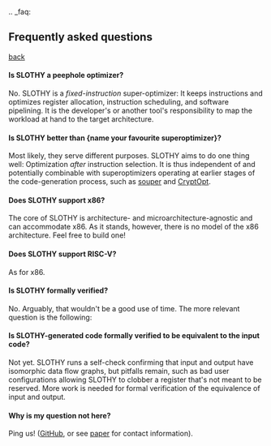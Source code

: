 .. _faq:

## Frequently asked questions

[back](../index.md)

#### Is SLOTHY a peephole optimizer?

No. SLOTHY is a _fixed-instruction_ super-optimizer: It keeps instructions and optimizes
register allocation, instruction scheduling, and software pipelining. It is the developer's or another tool's
responsibility to map the workload at hand to the target architecture.

<!-- #### When should I use SLOTHY?

You may want to use SLOTHY on performance-critical workloads for which precise control over instruction-selection
is beneficial (e.g. because other code-generation techniques do not find ideal instruction sequences) or needed
(e.g. because some instructions or instruction patterns have to be avoided for security). -->

#### Is SLOTHY better than {name your favourite superoptimizer}?

Most likely, they serve different purposes. SLOTHY aims to do one thing well: Optimization _after_ instruction selection.
It is thus independent of and potentially combinable with superoptimizers operating at earlier stages of the code-generation process, such as [souper](https://github.com/google/souper) and [CryptOpt](https://github.com/0xADE1A1DE/CryptOpt).

#### Does SLOTHY support x86?

The core of SLOTHY is architecture- and microarchitecture-agnostic and can accommodate x86. As it stands, however,
there is no model of the x86 architecture. Feel free to build one!

#### Does SLOTHY support RISC-V?

As for x86.

#### Is SLOTHY formally verified?

No. Arguably, that wouldn't be a good use of time. The more relevant question is the following:

#### Is SLOTHY-generated code formally verified to be equivalent to the input code?

Not yet. SLOTHY runs a self-check confirming that input and output have isomorphic data flow graphs,
but pitfalls remain, such as bad user configurations allowing SLOTHY to clobber a register that's not
meant to be reserved. More work is needed for formal verification of the equivalence of input
and output.

#### Why is my question not here?

Ping us! ([GitHub](https://github.com/slothy-optimizer/slothy/issues), or see [paper](https://eprint.iacr.org/2022/1303.pdf) for
contact information).